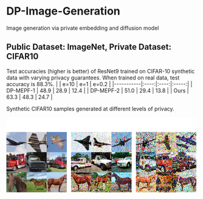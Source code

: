 # DP-Image-Generation
Image generation via private embedding and diffusion model
## Public Dataset: ImageNet, Private Dataset: CIFAR10
Test accuracies (higher is better) of ResNet9 trained on CIFAR-10 synthetic data with varying privacy
guarantees. When trained on real data, test accuracy is 88.3%.
|           | e=10 |  e=1 | e=0.2 |
|-----------|:----:|:----:|:-----:|
| DP-MEPF-1 | 48.9 | 28.9 |  12.4 |
| DP-MEPF-2 | 51.0 | 29.4 |  13.8 |
| Ours      | 63.3 | 48.3 |  24.7 |

Synthetic CIFAR10 samples generated at different levels of privacy.

 <img src="cifar10.png" width = "500" align=center />


